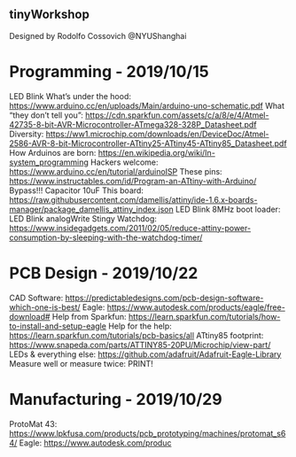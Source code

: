 ## tinyWorkshop
Designed by Rodolfo Cossovich @NYUShanghai


# Programming - 2019/10/15
LED Blink
What’s under the hood: https://www.arduino.cc/en/uploads/Main/arduino-uno-schematic.pdf
What “they don’t tell you”: https://cdn.sparkfun.com/assets/c/a/8/e/4/Atmel-42735-8-bit-AVR-Microcontroller-ATmega328-328P_Datasheet.pdf
Diversity: https://ww1.microchip.com/downloads/en/DeviceDoc/Atmel-2586-AVR-8-bit-Microcontroller-ATtiny25-ATtiny45-ATtiny85_Datasheet.pdf
How Arduinos are born: https://en.wikipedia.org/wiki/In-system_programming
Hackers welcome: https://www.arduino.cc/en/tutorial/arduinoISP
These pins: https://www.instructables.com/id/Program-an-ATtiny-with-Arduino/
Bypass!!! Capacitor 10uF
This board: https://raw.githubusercontent.com/damellis/attiny/ide-1.6.x-boards-manager/package_damellis_attiny_index.json
LED Blink
8MHz boot loader: LED Blink
analogWrite
Stingy Watchdog: https://www.insidegadgets.com/2011/02/05/reduce-attiny-power-consumption-by-sleeping-with-the-watchdog-timer/


# PCB Design - 2019/10/22

CAD Software: https://predictabledesigns.com/pcb-design-software-which-one-is-best/
Eagle: https://www.autodesk.com/products/eagle/free-download#
Help from Sparkfun: https://learn.sparkfun.com/tutorials/how-to-install-and-setup-eagle
Help for the help: https://learn.sparkfun.com/tutorials/pcb-basics/all
ATtiny85 footprint: https://www.snapeda.com/parts/ATTINY85-20PU/Microchip/view-part/
LEDs & everything else: https://github.com/adafruit/Adafruit-Eagle-Library
Measure well or measure twice: PRINT!


# Manufacturing - 2019/10/29
ProtoMat 43: https://www.lpkfusa.com/products/pcb_prototyping/machines/protomat_s64/
Eagle: https://www.autodesk.com/produc
